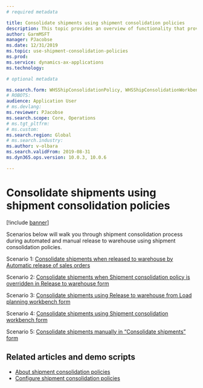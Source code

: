 ```yaml
---
# required metadata

title: Consolidate shipments using shipment consolidation policies
description: This topic provides an overview of functionality that provides use of shipment consolidation policies.
author: GarmMSFT
manager: PJacobse
ms.date: 12/31/2019
ms.topic: use-shipment-consolidation-policies
ms.prod:
ms.service: dynamics-ax-applications
ms.technology:

# optional metadata

ms.search.form: WHSShipConsolidationPolicy, WHSShipConsolidationWorkbench
# ROBOTS:
audience: Application User
# ms.devlang:
ms.reviewer: PJacobse
ms.search.scope: Core, Operations
# ms.tgt_pltfrm:
# ms.custom:
ms.search.region: Global
# ms.search.industry:
ms.author: v-olbara
ms.search.validFrom: 2019-08-31
ms.dyn365.ops.version: 10.0.3, 10.0.6

---
```


# Consolidate shipments using shipment consolidation policies

[!include [banner](../includes/banner.md)]

Scenarios below will walk you through shipment consolidation process during automated and manual release to warehouse using shipment consolidation policies.

Scenario 1: [Consolidate shipments when released to warehouse by Automatic release of sales orders](../warehousing/consolidate-shipments-automatic.md)

Scenario 2: [Consolidate shipments when Shipment consolidation policy is overridden in Release to warehouse form](../warehousing/consolidate-shipments-release-to-warehouse-override.md)

Scenario 3: [Consolidate shipments using Release to warehouse from Load planning workbench form](../warehousing/consolidate-shipments-load-planning-workbench.md)

Scenario 4: [Consolidate shipments using Shipment consolidation workbench form](../warehousing/consolidate-shipments-manual-workbench.md)

Scenario 5: [Consolidate shipments manually in “Consolidate shipments” form](../warehousing/consolidate-shipments-manual-form.md)

## Related articles and demo scripts

- [About shipment consolidation policies](../warehousing/about-shipment-consolidation-policies.md)  
- [Configure shipment consolidation policies](../warehousing/configure-shipment-consolidation-policies.md)
